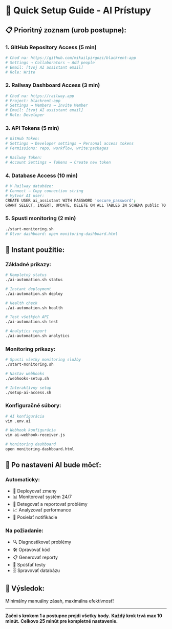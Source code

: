 # 🚀 Quick Setup Guide - AI Prístupy

## 📋 Prioritný zoznam (urob postupne):

### 1. **GitHub Repository Access** (5 min)
```bash
# Choď na: https://github.com/mikailpirgozi/blackrent-app
# Settings → Collaborators → Add people
# Email: [tvoj AI assistant email]
# Role: Write
```

### 2. **Railway Dashboard Access** (3 min)
```bash
# Choď na: https://railway.app
# Project: blackrent-app
# Settings → Members → Invite Member
# Email: [tvoj AI assistant email]
# Role: Developer
```

### 3. **API Tokens** (5 min)
```bash
# GitHub Token:
# Settings → Developer settings → Personal access tokens
# Permissions: repo, workflow, write:packages

# Railway Token:
# Account Settings → Tokens → Create new token
```

### 4. **Database Access** (10 min)
```bash
# V Railway databáze:
# Connect → Copy connection string
# Vytvor AI user:
CREATE USER ai_assistant WITH PASSWORD 'secure_password';
GRANT SELECT, INSERT, UPDATE, DELETE ON ALL TABLES IN SCHEMA public TO ai_assistant;
```

### 5. **Spusti monitoring** (2 min)
```bash
./start-monitoring.sh
# Otvor dashboard: open monitoring-dashboard.html
```

## 🎯 **Instant použitie:**

### Základné príkazy:
```bash
# Kompletný status
./ai-automation.sh status

# Instant deployment
./ai-automation.sh deploy

# Health check
./ai-automation.sh health

# Test všetkých API
./ai-automation.sh test

# Analytics report
./ai-automation.sh analytics
```

### Monitoring príkazy:
```bash
# Spusti všetky monitoring služby
./start-monitoring.sh

# Nastav webhooks
./webhooks-setup.sh

# Interaktívny setup
./setup-ai-access.sh
```

### Konfiguračné súbory:
```bash
# AI konfigurácia
vim .env.ai

# Webhook konfigurácia
vim ai-webhook-receiver.js

# Monitoring dashboard
open monitoring-dashboard.html
```

## 🔧 **Po nastavení AI bude môcť:**

### Automaticky:
- 🚀 Deployovať zmeny
- 📊 Monitorovať systém 24/7
- 🐛 Detegovať a reportovať problémy
- 📈 Analyzovať performance
- 🔔 Posielať notifikácie

### Na požiadanie:
- 🔍 Diagnostikovať problémy
- 🛠️ Opravovať kód
- 📋 Generovať reporty
- 🧪 Spúšťať testy
- 🗄️ Spravovať databázu

## 🎉 **Výsledok:**
Minimálny manuálny zásah, maximálna efektívnosť!

---

**Začni s krokom 1 a postupne prejdi všetky body.** 
**Každý krok trvá max 10 minút.** 
**Celkovo 25 minút pre kompletné nastavenie.** 